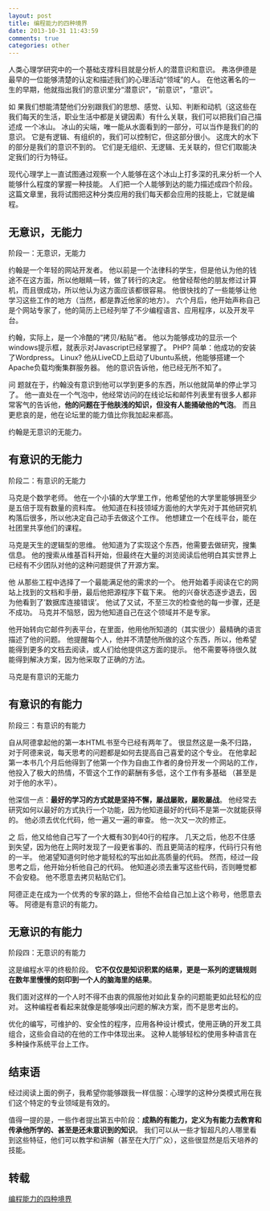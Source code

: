 ```yaml
---
layout: post
title: 编程能力的四种境界
date: 2013-10-31 11:43:59
comments: true
categories: other
---
```

人类心理学研究中的一个基础支撑科目就是分析人的潜意识和意识。 弗洛伊德是最早的一位能够清楚的认定和描述我们的心理活动“领域”的人。 在他这著名的一生的早期，他就指出我们的意识里分“潜意识”，“前意识”，“意识”。

如 果我们想能清楚他们分别跟我们的思想、感觉、认知、判断和动机（这这些在我们每天的生活，职业生活中都是关键因素）有什么关联，我们可以把我们自己描述成 一个冰山。 冰山的尖端，唯一能从水面看到的一部分，可以当作是我们的的意识。 它是有逻辑、有组织的，我们可以控制它，但这部分很小。 这庞大的水下的部分是我们的意识不到的。 它们是无组织、无逻辑、无关联的，但它们取能决定我们的行为特征。

现代心理学上一直试图通过观察一个人能够在这个冰山上打多深的孔来分析一个人能够什么程度的掌握一种技能。 人们把一个人能够到达的能力描述成四个阶段。 这篇文章里，我将试图把这种分类应用的我们每天都会应用的技能上，它就是编程。

## 无意识，无能力

阶段一：无意识，无能力

约翰是一个年轻的网站开发者。 他以前是一个法律科的学生，但是他认为他的钱途不在这方面，所以他眼睛一转，做了转行的决定。 他曾经帮他的朋友修过计算机，而且很成功，所以他认为这方面应该都很容易。 他很快找的了一些能够让他学习这些工作的地方（当然，都是靠近他家的地方）。 六个月后，他开始声称自己是个网站专家了，他的简历上已经列举了不少编程语言、应用程序，以及开发平台。

约翰，实际上，是一个冷酷的“拷贝/粘贴”者。 他以为能够成功的显示一个windows提示框，就表示对Javascript已经掌握了。 PHP? 简单：他成功的安装了Wordpress。 Linux? 他从LiveCD上启动了Ubuntu系统，他能够搭建一个Apache负载均衡集群服务器。 他的意识告诉他，他已经无所不知了。

问 题就在于，约翰没有意识到他可以学到更多的东西，所以他就简单的停止学习了。 他一直处在一个气泡中，他经常访问的在线论坛和邮件列表里有很多人都非常客气的告诉他，**他的问题在于他肤浅的知识，但没有人能捅破他的气泡**。 而且更悲哀的是，他在论坛里的能力值比你我加起来都高。

约翰是无意识的无能力。

## 有意识的无能力

阶段二：有意识的无能力

马克是个数学老师。 他在一个小镇的大学里工作，他希望他的大学里能够拥至少是五倍于现有数量的资料库。 他知道在科技领域方面他的大学先对于其他研究机构落后很多，所以他决定自己动手去做这个工作。 他想建立一个在线平台，能在社团里共享他们的课程。

马克是天生的逻辑型的思维。 他知道为了实现这个东西，他需要去做研究，搜集信息。 他的搜索从维基百科开始，但最终在大量的浏览阅读后他明白其实世界上已经有不少团队对他的这种问题提供了开源方案。

他 从那些工程中选择了一个最能满足他的需求的一个。 他开始着手阅读在它的网站上找到的文档和手册，最后他把源程序下载下来。 他的兴奋状态逐步退去，因为他看到了’数据库连接错误’。 他试了又试，不至三次的检查他的每一步骤，还是不成功。 马克并不恼怒，因为他知道自己在这个领域并不是专家。

他开始转向它邮件列表平台，在里面，他用他所知道的（其实很少）最精确的语言描述了他的问题。 他提醒每个人，他并不清楚他所做的这个东西，所以，他希望能得到更多的文档去阅读，或人们给他提供这方面的提示。 他不需要等待很久就能得到解决方案，因为他采取了正确的方法。

马克是有意识的无能力

## 有意识的有能力

阶段三：有意识的有能力

自从阿德拿起他的第一本HTML书至今已经有两年了。 很显然这是一条不归路，对于阿德来说，每天思考的问题都是如何去提高自己喜爱的这个专业。 在他拿起第一本书几个月后他得到了他第一个作为自由工作者的身份开发一个网站的工作，他投入了极大的热情，不管这个工作的薪酬有多低，这个工作有多基础 （甚至是对于他的水平）。

他深信一点：**最好的学习的方式就是坚持不懈，屡战屡败，屡败屡战**。 他经常去研究如何以最好的方式执行一个功能，因为他知道最好的代码不是第一次就能获得的。 他必须去优化代码，他一遍又一遍的审查。 他一次又一次的修正。

之 后，他又给他自己写了一个大概有30到40行的程序。 几天之后，他忍不住感到失望，因为他在上网时发现了一段更省事的、而且更简洁的程序，代码行只有他的一半。 他渴望知道何时他才能轻松的写出如此高质量的代码。 然而，经过一段思考之后，他开始分析他自己的代码。 他知道必须去重写这些代码，否则睡觉都不会安稳。 他不愿意去拷贝粘贴它们。

阿德正走在成为一个优秀的专家的路上，但他不会给自己加上这个称号，他愿意去等。
阿德是有意识的有能力。

## 无意识的有能力

阶段四：无意识的有能力

这是编程水平的终极阶段。 **它不仅仅是知识积累的结果，更是一系列的逻辑规则在数年里慢慢的刻印到一个人的脑海里的结果**。

我们面对这样的一个人时不得不由衷的佩服他对如此复杂的问题能更如此轻松的应对。 这种编程者看起来就像是能够嗅出问题的解决方案，而不是思考出的。

优化的编写，可维护的、安全性的程序，应用各种设计模式，使用正确的开发工具组合，这些会自动的在他的工作中体现出来。 这种人能够轻松的使用多种语言在多种操作系统平台上工作。

## 结束语

经过阅读上面的例子，我希望你能够跟我一样信服：心理学的这种分类模式用在我们这个特定的专业领域是有效的。

值得一提的是，一些作者提出第五中阶段：**成熟的有能力，定义为有能力去教育和传承他所学的、甚至是还未意识到的知识**。 我们可以从一些才智超凡的人哪里看到这些特征，他们可以教学和讲解（甚至在大厅广众），这些很显然是后天培养的技能。

## 转载

[编程能力的四种境界](http://www.aqee.net/the-four-stages-of-programming-competence/)
